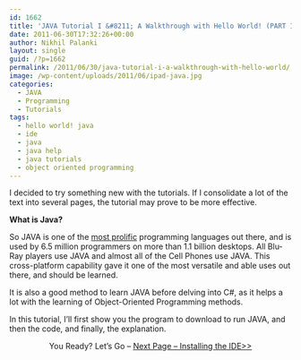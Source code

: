 ```yaml
---
id: 1662
title: 'JAVA Tutorial I &#8211; A Walkthrough with Hello World! (PART I)'
date: 2011-06-30T17:32:26+00:00
author: Nikhil Palanki
layout: single
guid: /?p=1662
permalink: /2011/06/30/java-tutorial-i-a-walkthrough-with-hello-world/
image: /wp-content/uploads/2011/06/ipad-java.jpg
categories:
  - JAVA
  - Programming
  - Tutorials
tags:
  - hello world! java
  - ide
  - java
  - java help
  - java tutorials
  - object oriented programming
---
```

I decided to try something new with the tutorials. If I consolidate a lot of the text into several pages, the tutorial may prove to be more effective.

**What is Java?**

So JAVA is one of the [most prolific](/2011/06/29/top-10-programming-languages-based-on-prolific-usage/?utm_source=feedburner&utm_medium=feed&utm_campaign=Feed%3A+byterevelblog+%28Byte+Revel%29) programming languages out there, and is used by 6.5 million programmers on more than 1.1 billion desktops. All Blu-Ray players use JAVA and almost all of the Cell Phones use JAVA. This cross-platform capability gave it one of the most versatile and able uses out there, and should be learned.

It is also a good method to learn JAVA before delving into C#, as it helps a lot with the learning of Object-Oriented Programming methods.

In this tutorial, I&#8217;ll first show you the program to download to run JAVA, and then the code, and finally, the explanation.

<p style="text-align: center;">
  You Ready? Let&#8217;s Go &#8211; <a href="/2011/06/30/java-tutorial-i-installing-eclipse/">Next Page &#8211; Installing the IDE>></a>
</p>
